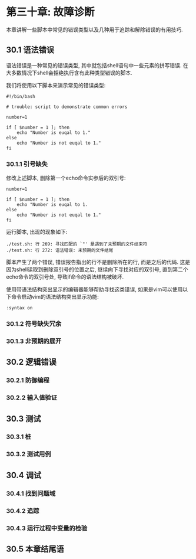 # 第三十章: 故障诊断 #

本章讲解一些脚本中常见的错误类型以及几种用于追踪和解除错误的有用技巧.

## 30.1 语法错误 ##

语法错误是一种常见的错误类型, 其中就包括shell语句中一些元素的拼写错误. 在大多数情况下shell会拒绝执行含有此种类型错误的脚本.

我们将使用以下脚本来演示常见的错误类型:

```
#!/bin/bash

# trouble: script to demonstrate common errors

number=1

if [ $number = 1 ]; then
    echo "Number is euqal to 1."
else
    echo "Number is not euqal to 1."
fi
```

### 30.1.1 引号缺失 ###

修改上述脚本, 删除第一个echo命令实参后的双引号:

```
number=1

if [ $number = 1 ]; then
    echo "Number is euqal to 1.
else
    echo "Number is not euqal to 1."
fi
```

运行脚本, 出现的现象如下:

```
./test.sh: 行 269: 寻找匹配的 `"' 是遇到了未预期的文件结束符
./test.sh: 行 272: 语法错误: 未预期的文件结尾
```

脚本产生了两个错误, 错误报告指出的行不是删除所在的行, 而是之后的代码. 这是因为shell读取到删除双引号的位置之后, 继续向下寻找对应的双引号, 直到第二个echo命令的双引号处, 导致if命令的语法结构被破坏.

使用带语法结构突出显示的编辑器能够帮助寻找这类错误, 如果是vim可以使用以下命令启动vim的语法结构突出显示功能:

```
:syntax on
```

### 30.1.2 符号缺失冗余 ###

### 30.1.3 非预期的展开 ###

## 30.2 逻辑错误 ##

### 30.2.1 防御编程 ###

### 30.2.2 输入值验证 ###

## 30.3 测试 ##

### 30.3.1 桩 ###

### 30.3.2 测试用例 ###

## 30.4 调试 ##

### 30.4.1 找到问题域 ###

### 30.4.2 追踪 ###

### 30.4.3 运行过程中变量的检验 ###

## 30.5 本章结尾语 ##
